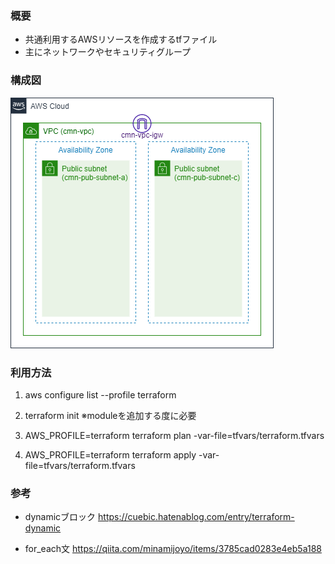 ### 概要
* 共通利用するAWSリソースを作成するtfファイル
* 主にネットワークやセキュリティグループ

### 構成図
![architecture_01](image/architecture.drawio.png)

### 利用方法
1. aws configure list --profile terraform

2. terraform init ※moduleを追加する度に必要

3. AWS_PROFILE=terraform terraform plan -var-file=tfvars/terraform.tfvars

4. AWS_PROFILE=terraform terraform apply -var-file=tfvars/terraform.tfvars

### 参考
* dynamicブロック
https://cuebic.hatenablog.com/entry/terraform-dynamic

* for_each文
https://qiita.com/minamijoyo/items/3785cad0283e4eb5a188
